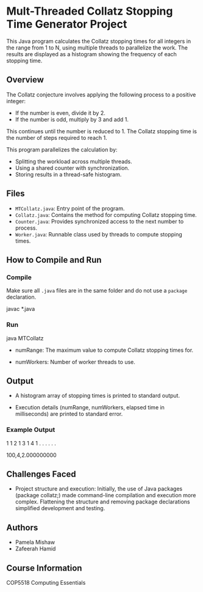 # Mult-Threaded Collatz Stopping Time Generator Project
This Java program calculates the Collatz stopping times for all integers in the range from 1 to N, using multiple threads to parallelize the work. The results are displayed as a histogram showing the frequency of each stopping time.

## Overview

The Collatz conjecture involves applying the following process to a positive integer:

- If the number is even, divide it by 2.
- If the number is odd, multiply by 3 and add 1.

This continues until the number is reduced to 1. The Collatz stopping time is the number of steps required to reach 1.

This program parallelizes the calculation by:
- Splitting the workload across multiple threads.
- Using a shared counter with synchronization.
- Storing results in a thread-safe histogram.

## Files

- `MTCollatz.java`: Entry point of the program.
- `Collatz.java`: Contains the method for computing Collatz stopping time.
- `Counter.java`: Provides synchronized access to the next number to process.
- `Worker.java`: Runnable class used by threads to compute stopping times.

## How to Compile and Run

### Compile

Make sure all `.java` files are in the same folder and do not use a `package` declaration.

javac *.java

### Run

java MTCollatz <numRange> <numWorkers>

- numRange: The maximum value to compute Collatz stopping times for.

- numWorkers: Number of worker threads to use.

## Output
- A histogram array of stopping times is printed to standard output.

- Execution details (numRange, numWorkers, elapsed time in milliseconds) are printed to standard error.

### Example Output

1 1
2 1
3 1
4 1
. .
. .
. .

100,4,2.000000000

## Challenges Faced

- Project structure and execution: Initially, the use of Java packages (package collatz;) made command-line compilation and execution more complex. Flattening the structure and removing package declarations simplified development and testing.

## Authors
- Pamela Mishaw
- Zafeerah Hamid

## Course Information
COP5518 Computing Essentials
